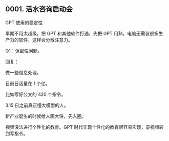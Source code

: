 ## 0001. 活水咨询启动会

GPT 使用的稳定性


早期不用太超级，把 GPT 和其他软件打通，先把 GPT 用熟。电脑无需装很多生产力的软件，这样会分散注意力。

Q1：保密性问题。

回复：

做一些信息处理。

目前日活量在 1 个亿。


比如写好公文的 420 个指令。

3.15 日之前真正懂大模型的人。

新产业诞生的时候给人画大饼，先入圈。


视频没法进行个性化的教育。GPT 时代实现个性化的教育很容易实现，录视频转到写指令。